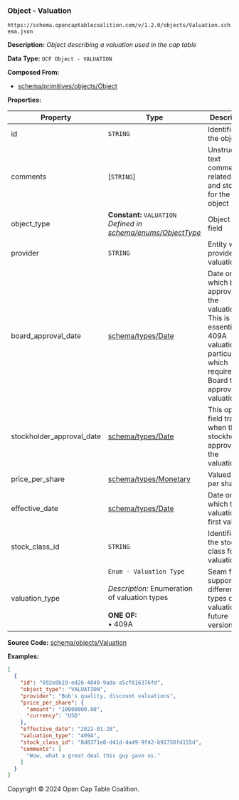 ### Object - Valuation

`https://schema.opencaptablecoalition.com/v/1.2.0/objects/Valuation.schema.json`

**Description:** _Object describing a valuation used in the cap table_

**Data Type:** `OCF Object - VALUATION`

**Composed From:**

- [schema/primitives/objects/Object](../primitives/objects/Object.md)

**Properties:**

| Property                  | Type                                                                                                                 | Description                                                                                                                                         | Required   |
| ------------------------- | -------------------------------------------------------------------------------------------------------------------- | --------------------------------------------------------------------------------------------------------------------------------------------------- | ---------- |
| id                        | `STRING`                                                                                                             | Identifier for the object                                                                                                                           | `REQUIRED` |
| comments                  | [`STRING`]                                                                                                           | Unstructured text comments related to and stored for the object                                                                                     | -          |
| object_type               | **Constant:** `VALUATION`</br>_Defined in [schema/enums/ObjectType](../enums/ObjectType.md)_                         | Object type field                                                                                                                                   | `REQUIRED` |
| provider                  | `STRING`                                                                                                             | Entity which provided the valuation                                                                                                                 | -          |
| board_approval_date       | [schema/types/Date](../types/Date.md)                                                                                | Date on which board approved the valuation. This is essential for 409A valuations, in particular, which require the Board to approve the valuation. | -          |
| stockholder_approval_date | [schema/types/Date](../types/Date.md)                                                                                | This optional field tracks when the stockholders approved the valuation.                                                                            | -          |
| price_per_share           | [schema/types/Monetary](../types/Monetary.md)                                                                        | Valued price per share                                                                                                                              | `REQUIRED` |
| effective_date            | [schema/types/Date](../types/Date.md)                                                                                | Date on which this valuation is first valid                                                                                                         | `REQUIRED` |
| stock_class_id            | `STRING`                                                                                                             | Identifier of the stock class for this valuation                                                                                                    | `REQUIRED` |
| valuation_type            | `Enum - Valuation Type`</br></br>_Description:_ Enumeration of valuation types</br></br>**ONE OF:** </br>&bull; 409A | Seam for supporting different types of valuations in future versions                                                                                | `REQUIRED` |

**Source Code:** [schema/objects/Valuation](../../../../schema/objects/Valuation.schema.json)

**Examples:**

```json
[
  {
    "id": "892e8b19-ed26-4049-9ada-a5cf816376fd",
    "object_type": "VALUATION",
    "provider": "Bob's quality, discount valuations",
    "price_per_share": {
      "amount": "10000000.00",
      "currency": "USD"
    },
    "effective_date": "2022-01-28",
    "valuation_type": "409A",
    "stock_class_id": "8d8371e8-d41d-4a49-9f42-b91758fd155d",
    "comments": [
      "Wow, what a great deal this guy gave us."
    ]
  }
]
```

Copyright © 2024 Open Cap Table Coalition.
